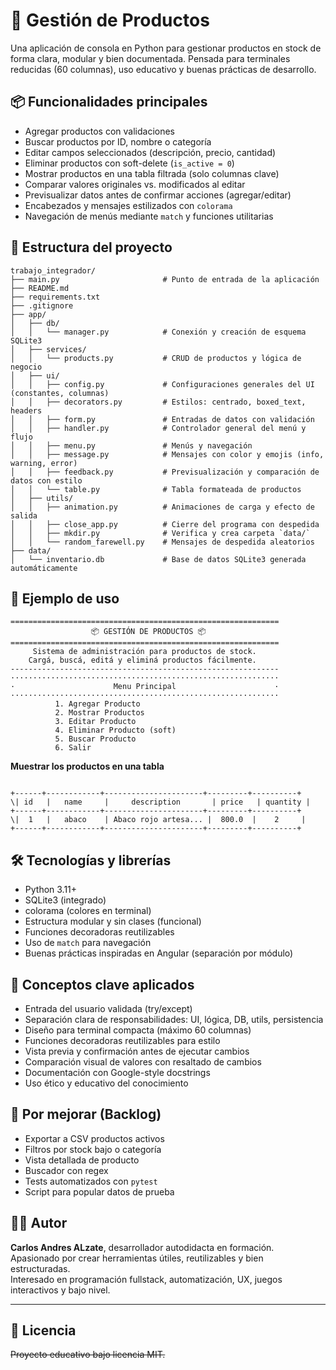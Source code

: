 # 🧮 Gestión de Productos

Una aplicación de consola en Python para gestionar productos en stock de forma clara, modular y bien documentada. Pensada para terminales reducidas (60 columnas), uso educativo y buenas prácticas de desarrollo.


## 📦 Funcionalidades principales

- Agregar productos con validaciones
- Buscar productos por ID, nombre o categoría
- Editar campos seleccionados (descripción, precio, cantidad)
- Eliminar productos con soft-delete (`is_active = 0`)
- Mostrar productos en una tabla filtrada (solo columnas clave)
- Comparar valores originales vs. modificados al editar
- Previsualizar datos antes de confirmar acciones (agregar/editar)
- Encabezados y mensajes estilizados con `colorama`
- Navegación de menús mediante `match` y funciones utilitarias


## 📁 Estructura del proyecto

```
trabajo_integrador/
├── main.py                       # Punto de entrada de la aplicación
├── README.md
├── requirements.txt
├── .gitignore
├── app/
│   ├── db/
│   │   └── manager.py            # Conexión y creación de esquema SQLite3
│   ├── services/
│   │   └── products.py           # CRUD de productos y lógica de negocio
│   ├── ui/
│   │   ├── config.py             # Configuraciones generales del UI (constantes, columnas)
│   │   ├── decorators.py         # Estilos: centrado, boxed_text, headers
│   │   ├── form.py               # Entradas de datos con validación
│   │   ├── handler.py            # Controlador general del menú y flujo
│   │   ├── menu.py               # Menús y navegación
│   │   ├── message.py            # Mensajes con color y emojis (info, warning, error)
│   │   ├── feedback.py           # Previsualización y comparación de datos con estilo
│   │   └── table.py              # Tabla formateada de productos
│   ├── utils/
│   │   ├── animation.py          # Animaciones de carga y efecto de salida
│   │   ├── close_app.py          # Cierre del programa con despedida
│   │   ├── mkdir.py              # Verifica y crea carpeta `data/`
│   │   └── random_farewell.py    # Mensajes de despedida aleatorios
├── data/
│   └── inventario.db             # Base de datos SQLite3 generada automáticamente
```



## 🧪 Ejemplo de uso


```
============================================================
                  📦 GESTIÓN DE PRODUCTOS 📦
============================================================
     Sistema de administración para productos de stock.
    Cargá, buscá, editá y eliminá productos fácilmente.
------------------------------------------------------------
····························································
·                      Menu Principal                      ·
····························································
          1. Agregar Producto
          2. Mostrar Productos
          3. Editar Producto
          4. Eliminar Producto (soft)
          5. Buscar Producto
          6. Salir

```

**Muestrar  los productos en una tabla**

```

+------+------------+----------------------+---------+----------+
\| id   |   name     |     description       | price   | quantity |
+------+------------+----------------------+---------+----------+
\|  1   |   abaco    | Abaco rojo artesa... |  800.0  |    2     |
+------+------------+----------------------+---------+----------+

```

## 🛠️ Tecnologías y librerías

- Python 3.11+
- SQLite3 (integrado)
- colorama (colores en terminal)
- Estructura modular y sin clases (funcional)
- Funciones decoradoras reutilizables
- Uso de `match` para navegación
- Buenas prácticas inspiradas en Angular (separación por módulo)



## 🧠 Conceptos clave aplicados

- Entrada del usuario validada (try/except)
- Separación clara de responsabilidades: UI, lógica, DB, utils, persistencia
- Diseño para terminal compacta (máximo 60 columnas)
- Funciones decoradoras reutilizables para estilo
- Vista previa y confirmación antes de ejecutar cambios
- Comparación visual de valores con resaltado de cambios
- Documentación con Google-style docstrings
- Uso ético y educativo del conocimiento



## 🚧 Por mejorar (Backlog)

- Exportar a CSV productos activos
- Filtros por stock bajo o categoría
- Vista detallada de producto
- Buscador con regex
- Tests automatizados con `pytest`
- Script para popular datos de prueba



## 🧑‍💻 Autor

**Carlos Andres ALzate**, desarrollador autodidacta en formación.  
Apasionado por crear herramientas útiles, reutilizables y bien estructuradas.  
Interesado en programación fullstack, automatización, UX, juegos interactivos y bajo nivel.

---

## 📄 Licencia

~~Proyecto educativo bajo licencia MIT.~~



